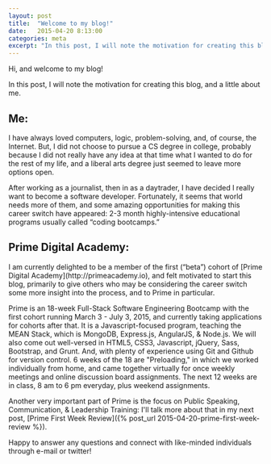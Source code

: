 ```yaml
---
layout: post
title:  "Welcome to my blog!"
date:   2015-04-20 8:13:00
categories: meta
excerpt: "In this post, I will note the motivation for creating this blog, and a little about me."
---
```

Hi, and welcome to my blog!

In this post, I will note the motivation for creating this blog, and a little about me.

<h2>Me:</h2>
I have always loved computers, logic, problem-solving, and, of course, the Internet. But, I did not choose to pursue a CS degree in college, probably because I did not really have any idea at that time what I wanted to do for the rest of my life, and a liberal arts degree just seemed to leave more options open. 

After working as a journalist, then in as a daytrader, I have decided I really want to become a software developer. Fortunately, it seems that world needs more of them, and some amazing opportunities for making this career switch have appeared: 2-3 month highly-intensive educational programs usually called “coding bootcamps.”

<h2>Prime Digital Academy: </h2>
I am currently delighted to be a member of the first (“beta”) cohort of [Prime Digital Academy](http://primeacademy.io), and felt motivated to start this blog, primarily to give others who may be considering the career switch some more insight into the process, and to Prime in particular. 

Prime is an 18-week Full-Stack Software Engineering Bootcamp with the first cohort running March 3 - July 3, 2015, and currently taking applications for cohorts after that. It is a Javascript-focused program, teaching the MEAN Stack, which is MongoDB, Express.js, AngularJS, & Node.js. We will also come out well-versed in HTML5, CSS3, Javascript, jQuery, Sass, Bootstrap, and Grunt. And, with plenty of experience using Git and Github for version control. 6 weeks of the 18 are "Preloading," in which we worked individually from home, and came together virtually for once weekly meetings and online discussion board assignments. The next 12 weeks are in class, 8 am to 6 pm everyday, plus weekend assignments.

Another very important part of Prime is the focus on Public Speaking, Communication, & Leadership Training: I'll talk more about that in my next post, [Prime First Week Review]({% post_url 2015-04-20-prime-first-week-review %}).

Happy to answer any questions and connect with like-minded individuals through e-mail or twitter!
